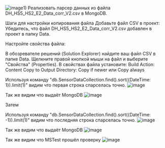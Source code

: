 ![image](https://github.com/AmirNotch/Parsing-CSV-to-Mongo/assets/69799846/153e4242-ee5f-4513-b257-86009c091d74)1) Реализовать парсер данных из файла DH_HS5_HS2_E2_Data_corr_V2.csv в MongoDB.

Шаги для настройки копирования файла
Добавьте файл CSV в проект: Убедитесь, что файл DH_HS5_HS2_E2_Data_corr_V2.csv добавлен в проект в папку Data.

Настройте свойства файла:

В обозревателе решений (Solution Explorer) найдите ваш файл CSV в папке Data.
Щелкните правой кнопкой мыши на файл и выберите "Свойства" (Properties).
В свойствах файла установите:
Build Action: Content
Copy to Output Directory: Copy if newer или Copy always


Используя команду "db.SensorDataCollection.find().sort({DateTime: 1}).limit(1)"
видим что первая строка спарселась точно.
![image](https://github.com/AmirNotch/Parsing-CSV-to-Mongo/assets/69799846/3ca94e50-3bfb-456a-98d4-b0d00c546da0)

Так же видим что выдаёт MongoDB
![image](https://github.com/AmirNotch/Parsing-CSV-to-Mongo/assets/69799846/f00f350f-bb24-4434-98e9-f33cec7017d8)

Затем 

Используя команду "db.SensorDataCollection.find().sort({DateTime: -1}).limit(1)"
видим что последняя строка спарселась точно.
![image](https://github.com/AmirNotch/Parsing-CSV-to-Mongo/assets/69799846/5c79ec79-97fd-47e7-ac26-2ff884005972)

Так же видим что выдаёт MongoDB
![image](https://github.com/AmirNotch/Parsing-CSV-to-Mongo/assets/69799846/5daf1ee0-e867-46c9-9f12-ce9e5a022335)


Так же видим что MSTest прошёл проверку
![image](https://github.com/AmirNotch/Parsing-CSV-to-Mongo/assets/69799846/3bc57e65-a052-46c7-9e7a-8a565537d1f7)
